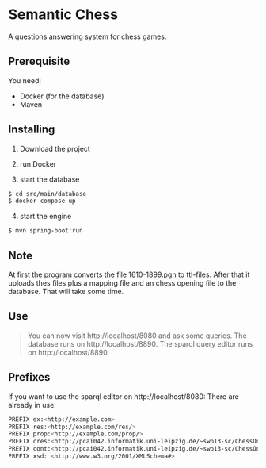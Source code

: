 # Semantic Chess

A questions answering system for chess games.


## Prerequisite

You need:

- Docker (for the database)
- Maven


## Installing

1. Download the project

2. run Docker

3. start the database

```sh
$ cd src/main/database
$ docker-compose up
```

4. start the engine

```sh
$ mvn spring-boot:run
```

## Note

At first the program converts the file 1610-1899.pgn to ttl-files. After that it uploads thes files plus a mapping file and an chess opening file to the database. That will take some time.

## Use

> You can now visit http://localhost/8080 and ask some queries.
> The database runs on http://localhost/8890.
> The sparql query editor runs on http://localhost/8890.

## Prefixes
If you want to use the sparql editor on http://localhost/8080: There are already in use.

```sh
PREFIX ex:<http://example.com> 
PREFIX res:<http://example.com/res/> 
PREFIX prop:<http://example.com/prop/> 
PREFIX cres:<http://pcai042.informatik.uni-leipzig.de/~swp13-sc/ChessOntology/Resources/> 
PREFIX cont:<http://pcai042.informatik.uni-leipzig.de/~swp13-sc/ChessOntology#> 
PREFIX xsd: <http://www.w3.org/2001/XMLSchema#>
```

